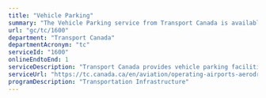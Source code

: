 ```yaml
---
title: "Vehicle Parking"
summary: "The Vehicle Parking service from Transport Canada is available end-to-end online, according to the GC Service Inventory."
url: "gc/tc/1600"
department: "Transport Canada"
departmentAcronym: "tc"
serviceId: "1600"
onlineEndtoEnd: 1
serviceDescription: "Transport Canada provides vehicle parking facilities at five (5) TC owned and operated airports."
serviceUrl: "https://tc.canada.ca/en/aviation/operating-airports-aerodromes/list-airports-owned-transport-canada/service-standard-vehicle-parking"
programDescription: "Transportation Infrastructure"
---
```


